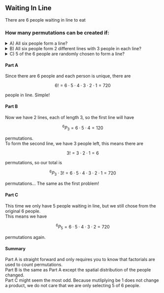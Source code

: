 ## Waiting In Line
There are $6$ people waiting in line to eat
### How many permutations can be created if:
<details><summary><bold>A) </bol>All six people form a line?</summary>$$6! = 720$$</details>
<details><summary><bold>B) </bol>All six people form 2 different lines with 3 people in each line?</summary>$$6! = 720$$</details>
<details><summary><bold>C) </bol>5 of the 6 people are randomly chosen to form a line?</summary>$$6! = 720$$</details>

#### Part A
Since there are $6$ people and each person is unique, there are
```math
6! = 6 \cdot 5 \cdot 4 \cdot 3 \cdot 2 \cdot 1 = 720
```
people in line.  Simple!  
  
#### Part B
Now we have $2$ lines, each of length $3$, so the first line will have
```math
{}^{6}P_3 = 6 \cdot 5 \cdot 4 = 120
```
permutations.  
To form the second line, we have $3$ people left, this means there are
```math
3! = 3 \cdot 2 \cdot 1 = 6
```
permutations, so our total is
```math
{}^{6}P_3 \cdot 3! = 6 \cdot 5 \cdot 4 \cdot 3 \cdot 2 \cdot 1 = 720
```
permutations... The same as the first problem!
#### Part C
This time we only have $5$ people waiting in line, but we still chose from the original $6$ people.  
This means we have
```math
{}^{6}P_5 = 6 \cdot 5 \cdot 4 \cdot 3 \cdot 2 = 720
```
permutations again.  
  

#### Summary
Part A is straight forward and only requires you to know that factorials are used to count permutations.  
Part B is the same as Part A except the spatial distribution of the people changed.  
Part C might seem the most odd.  Because mutliplying be $1$ does not change a product, we do not care that we are only selecting $5$ of $6$ people.  
